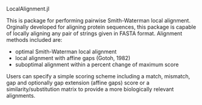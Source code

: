 LocalAlignment.jl

This is package for performing pairwise Smith-Waterman local alignment. Orginally developed for aligning protein sequences, this package is capable of locally aligning any pair of strings given in FASTA format. Alignment methods included are:
  * optimal Smith-Waterman local alignment
  * local alignment with affine gaps (Gotoh, 1982)
  * suboptimal alignment within a percent change of maximum score
  
Users can specify a simple scoring scheme including a match, mismatch, gap and optionally gap extension (affine gaps) score or a similarity/substitution matrix to provide a more biologically relevant alignments.


  
